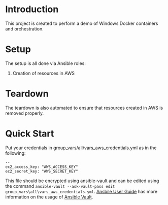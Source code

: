 # Introduction
This project is created to perform a demo of Windows Docker containers and orchestration.

# Setup
The setup is all done via Ansible roles:
1.  Creation of resources in AWS

# Teardown
The teardown is also automated to ensure that resources created in AWS is removed properly.

# Quick Start
Put your credentials in group_vars/all/vars_aws_credentials.yml as in the following:

```
--
ec2_access_key: "AWS_ACCESS_KEY"
ec2_secret_key: "AWS_SECRET_KEY"
```

This file should be encrypted using ansible-vault and can be edited using the command `ansible-vault --ask-vault-pass edit group_vars\all\vars_aws_credentials.yml`.  [Ansbile User Guide](http://docs.ansible.com/ansible/latest/user_guide/index.html) has more information on the usage of [Ansible Vault](http://docs.ansible.com/ansible/latest/user_guide/vault.html).
